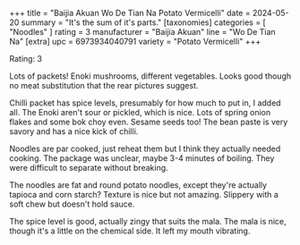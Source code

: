 +++
title = "Baijia Akuan Wo De Tian Na Potato Vermicelli"
date = 2024-05-20
summary = "It's the sum of it's parts."
[taxonomies]
categories = [ "Noodles" ]
rating = 3
manufacturer = "Baijia Akuan"
line = "Wo De Tian Na"
[extra]
upc = 6973934040791
variety = "Potato Vermicelli"
+++

Rating: 3

Lots of packets!
Enoki mushrooms, different vegetables.
Looks good though no meat substitution that the rear pictures suggest.

Chilli packet has spice levels, presumably for how much to put in, I added all.
The Enoki aren't sour or pickled, which is nice.
Lots of spring onion flakes and some bok choy even.
Sesame seeds too!
The bean paste is very savory and has a nice kick of chilli.

Noodles are par cooked, just reheat them but I think they actually needed cooking.
The package was unclear, maybe 3-4 minutes of boiling.
They were difficult to separate without breaking.

The noodles are fat and round potato noodles, except they're actually tapioca and corn starch?
Texture is nice but not amazing.
Slippery with a soft chew but doesn't hold sauce.

The spice level is good, actually zingy that suits the mala.
The mala is nice, though it's a little on the chemical side.
It left my mouth vibrating.
